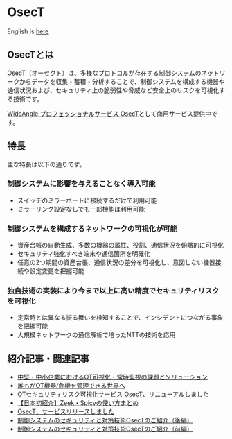 # OsecT

English is [here](README_en.md)

## OsecTとは

OsecT（オーセクト）は、多様なプロトコルが存在する制御システムのネットワークからデータを収集・蓄積・分析することで、制御システムを構成する機器や通信状況および、セキュリティ上の脆弱性や脅威など安全上のリスクを可視化する技術です。

[WideAngle プロフェッショナルサービス OsecT](https://www.ntt.com/business/services/security/security-management/wideangle/osect.html)として商用サービス提供中です。

## 特長

主な特長は以下の通りです。

### 制御システムに影響を与えることなく導入可能

- スイッチのミラーポートに接続するだけで利用可能
- ミラーリング設定なしでも一部機能は利用可能

### 制御システムを構成するネットワークの可視化が可能

- 資産台帳の自動生成、多数の機器の属性、役割、通信状況を俯瞰的に可視化​
- セキュリティ強化すべき端末や通信箇所を明確化​
- 任意の2つ期間の資産台帳、通信状況の差分を可視化し、意図しない機器接続や設定変更を把握可能​

### 独自技術の実装により今まで以上に高い精度でセキュリティリスクを可視化​

- 定常時とは異なる振る舞いを検知することで、インシデントにつながる事象を把握可能
- 大規模ネットワークの通信解析で培ったNTTの技術を応用

## 紹介記事・関連記事

- [中堅・中小企業におけるOT可視化・常時監視の課題とソリューション](https://speakerdeck.com/nttcom/challenges-and-solutions-for-ot-visualization-and-constant-monitoring-in-small-and-medium-sized-enterprises)
- [誰もがOT機器/危機を管理できる世界へ](https://speakerdeck.com/nttcom/empowering-ot-security-enabling-universal-control-device-management-and-countering-cyber-attacks)
- [OTセキュリティリスク可視化サービス OsecT、リニューアルしました](https://engineers.ntt.com/entry/2023/08/31/100633)
- [【日本初紹介】Zeek・Spicyの使い方まとめ](https://engineers.ntt.com/entry/2023/06/23/095042)
- [OsecT、サービスリリースしました](https://engineers.ntt.com/entry/2022/05/10/110748)
- [制御システムのセキュリティと対策技術OsecTのご紹介（後編）](https://engineers.ntt.com/entry/2021/08/02/113151)
- [制御システムのセキュリティと対策技術OsecTのご紹介（前編）](https://engineers.ntt.com/entry/2021/07/27/112539)


